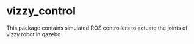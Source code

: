 # vizzy_control
This package contains simulated ROS controllers to actuate the joints of vizzy robot in gazebo
